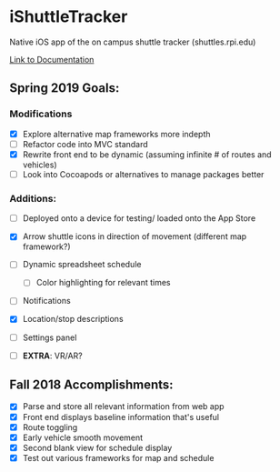 # iShuttleTracker

Native iOS app of the on campus shuttle tracker (shuttles.rpi.edu)

[Link to Documentation](https://github.com/quuu/ShuttleTrackeriOS/blob/master/Documentation/README.md)

## Spring 2019 Goals:

### Modifications
- [x] Explore alternative map frameworks more indepth
- [ ] Refactor code into MVC standard
- [x] Rewrite front end to be dynamic (assuming infinite # of routes and vehicles)
- [ ] Look into Cocoapods or alternatives to manage packages better

### Additions:
- [ ] Deployed onto a device for testing/ loaded onto the App Store
- [x] Arrow shuttle icons in direction of movement (different map framework?)
- [ ] Dynamic spreadsheet schedule 
    - [ ] Color highlighting for relevant times
- [ ] Notifications
- [x] Location/stop descriptions
- [ ] Settings panel
- [ ] **EXTRA**: VR/AR?
    

## Fall 2018 Accomplishments:
- [x] Parse and store all relevant information from web app
- [x] Front end displays baseline information that's useful 
- [x] Route toggling
- [x] Early vehicle smooth movement 
- [x] Second blank view for schedule display
- [x] Test out various frameworks for map and schedule
